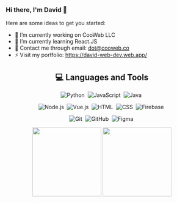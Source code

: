 ### Hi there, I'm David 👋

Here are some ideas to get you started:

- 🔭 I’m currently working on CooWeb LLC
- 🌱 I’m currently learning React.JS
- 💬 Contact me through email: dot@cooweb.co
- ⚡ Visit my portfolio: https://david-web-dev.web.app/

<h2 align="center">💻 Languages and Tools</h2>

<div align="center">

  ![Python](https://img.shields.io/badge/-Python-05122A?style=flat&logo=python)&nbsp;
  ![JavaScript](https://img.shields.io/badge/-JavaScript-05122A?style=flat&logo=javascript)&nbsp;
  ![Java](https://img.shields.io/badge/-Java-05122A?style=flat&logo=Java&logoColor=FFA518)&nbsp;

  ![Node.js](https://img.shields.io/badge/-Node.js-05122A?style=flat&logo=node.js)&nbsp;
  ![Vue.js](https://img.shields.io/badge/-Vue.js-05122A?style=flat&logo=vue.js)&nbsp;
  ![HTML](https://img.shields.io/badge/-HTML-05122A?style=flat&logo=HTML5)&nbsp;
  ![CSS](https://img.shields.io/badge/-CSS-05122A?style=flat&logo=CSS3&logoColor=1572B6)&nbsp;
  ![Firebase](https://img.shields.io/badge/-Firebase-05122A?style=flat&logo=firebase)&nbsp;

  ![Git](https://img.shields.io/badge/-Git-05122A?style=flat&logo=git)&nbsp;
  ![GitHub](https://img.shields.io/badge/-GitHub-05122A?style=flat&logo=github)&nbsp;
  ![Figma](https://img.shields.io/badge/-Figma-05122A?style=flat&logo=figma)&nbsp;

  <div>
    <a href="https://github.com/David-Pena"></a>
    <img height="180em" src="https://github-readme-stats.vercel.app/api?username=David-Pena&show_icons=true&theme=dracula&include_all_commits=true&count_private=true" />
    <img height="180em" src="https://github-readme-stats.vercel.app/api/top-langs/?username=David-Pena&layout=compact&langs_count=16&theme=dracula" />
  </div>
  
</div>  


